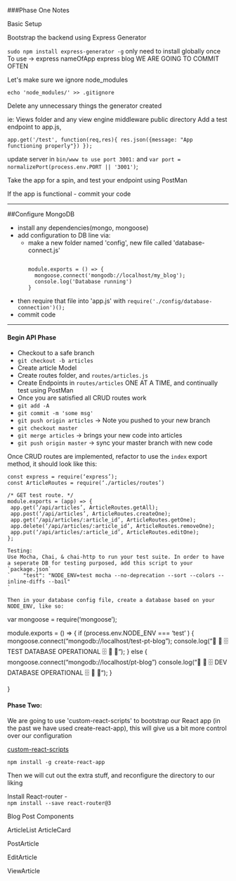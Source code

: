 ###Phase One Notes

Basic Setup

Bootstrap the backend using Express Generator

`sudo npm install express-generator -g`
only need to install globally once
To use -> express nameOfApp
express blog
WE ARE GOING TO COMMIT OFTEN

Let's make sure we ignore node_modules

  `echo 'node_modules/' >> .gitignore`

Delete any unnecessary things the generator created

ie: Views folder and any view engine middleware
  public directory
  Add a test endpoint to app.js,

  `app.get('/test', function(req,res){
    res.json({message: "App functioning properly"})
  });`

update server in `bin/www to use port 3001:` and `var port = normalizePort(process.env.PORT || '3001')`;

Take the app for a spin, and test your endpoint using PostMan

If the app is functional - commit your code

---------------------
##Configure MongoDB
- install any dependencies(mongo, mongoose)
- add configuration to DB line via:
  - make a new folder named 'config', new file called 'database-connect.js'
    ```var mongoose = require('mongoose');

    module.exports = () => {
      mongoose.connect('mongodb://localhost/my_blog');
      console.log('Database running')
    }
    ```
- then require that file into 'app.js' with `require('./config/database-connection')();`
- commit code

---------------------
#### Begin API Phase

  - Checkout to a safe branch
  - `git checkout -b articles`
  - Create article Model
  - Create routes folder, and `routes/articles.js`
  - Create Endpoints in `routes/articles` ONE AT A TIME, and continually test using PostMan
  - Once you are satisfied all CRUD routes work
  - `git add -A`
  - `git commit -m 'some msg'`
  - `git push origin articles` -> Note you pushed to your new branch
  - `git checkout master`
  - `git merge articles` -> brings your new code into articles
  - `git push origin master` -> sync your master branch with new code


  Once CRUD routes are implemented, refactor to use the `index` export method,
  it should look like this:
  ```
 const express = require(‘express’);
 const ArticleRoutes = require(‘./articles/routes’)

 /* GET test route. */
 module.exports = (app) => {
   app.get(‘/api/articles’, ArticleRoutes.getAll);
   app.post(‘/api/articles’, ArticleRoutes.createOne);
   app.get(‘/api/articles/:article_id’, ArticleRoutes.getOne);
   app.delete(‘/api/articles/:article_id’, ArticleRoutes.removeOne);
   app.put(‘/api/articles/:article_id’, ArticleRoutes.editOne);
 };

Testing:
Use Mocha, Chai, & chai-http to run your test suite. In order to have a seperate DB for testing purposed, add this script to your `package.json`
`    "test": "NODE_ENV=test mocha --no-deprecation --sort --colors --inline-diffs --bail"
`

Then in your database config file, create a database based on your NODE_ENV, like so:

```
var mongoose = require(‘mongoose’);

module.exports = () => {
 if (process.env.NODE_ENV === ‘test’ ) {
   mongoose.connect(“mongodb://localhost/test-pt-blog”);
   console.log(“:file_folder: :open_file_folder: :file_cabinet: TEST DATABASE OPERATIONAL :file_cabinet: :open_file_folder: :file_folder:“);
 } else {
   mongoose.connect(“mongodb://localhost/pt-blog”)
   console.log(“:file_folder: :open_file_folder: :file_cabinet: DEV DATABASE OPERATIONAL :file_cabinet: :open_file_folder: :file_folder:“);
 }

}

#### Phase Two:

We are going to use 'custom-react-scripts' to bootstrap our React app (in the past we have used create-react-app), this will give us a bit more control over our configuration

[custom-react-scripts](https://www.npmjs.com/package/react-scripts-custom)

`npm install -g create-react-app`

Then we will cut out the extra stuff, and reconfigure the directory to our liking


Install React-router -  
`npm install --save react-router@3`




Blog Post Components

ArticleList
  ArticleCard

PostArticle

EditArticle

ViewArticle
